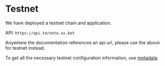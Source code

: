 # Testnet

We have deployed a testnet chain and application.

API: `https://api.toronto.sx.bet`

Anywhere the documentation references an api url, please use the above for testnet instead. 

To get all the necessary testnet configuration information, use [metadata](#metadata).